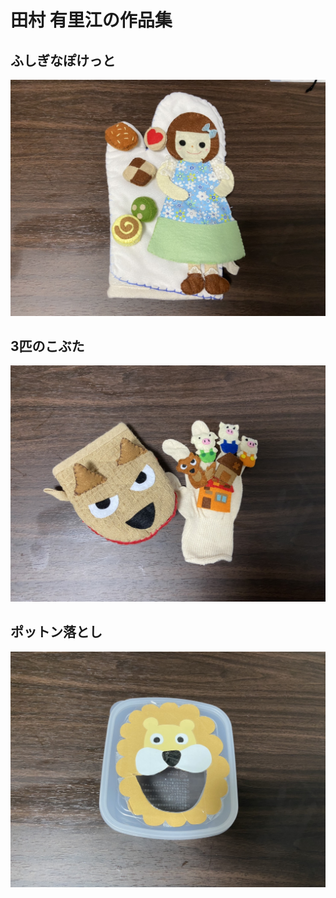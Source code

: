# 田村 有里江の作品集
## ふしぎなぽけっと
![ふしぎなぽけっと](image/yurie/yurie2.jpg)

## 3匹のこぶた
![3匹のこぶた](image/yurie/yurie1.jpg)

## ポットン落とし
![ポットン落とし](image/yurie/yurie3.jpg)




